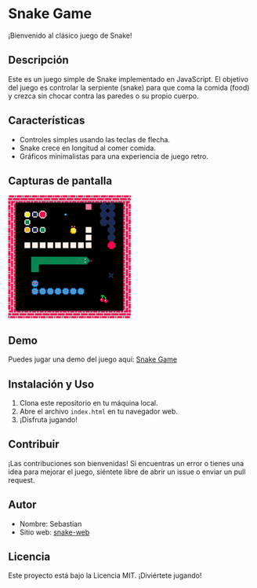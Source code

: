 # Snake Game

¡Bienvenido al clásico juego de Snake!

## Descripción
Este es un juego simple de Snake implementado en JavaScript. El objetivo del juego es controlar la serpiente (snake) para que coma la comida (food) y crezca sin chocar contra las paredes o su propio cuerpo.

## Características
- Controles simples usando las teclas de flecha.
- Snake crece en longitud al comer comida.
- Gráficos minimalistas para una experiencia de juego retro.

## Capturas de pantalla

![Snake Game](https://github.com/SebastianINF/snake/blob/master/hgjFNS.png)

## Demo
Puedes jugar una demo del juego aquí: [Snake Game](https://snake-lemon-eta.vercel.app/)

## Instalación y Uso
1. Clona este repositorio en tu máquina local.
2. Abre el archivo `index.html` en tu navegador web.
3. ¡Disfruta jugando!

## Contribuir
¡Las contribuciones son bienvenidas! Si encuentras un error o tienes una idea para mejorar el juego, siéntete libre de abrir un issue o enviar un pull request.

## Autor
- Nombre: Sebastian
- Sitio web: [snake-web](https://snake-lemon-eta.vercel.app/)

## Licencia
Este proyecto está bajo la Licencia MIT.
¡Diviértete jugando!